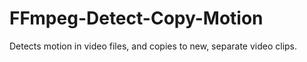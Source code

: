# FFmpeg-Detect-Copy-Motion
Detects motion in video files, and copies to new, separate video clips.
